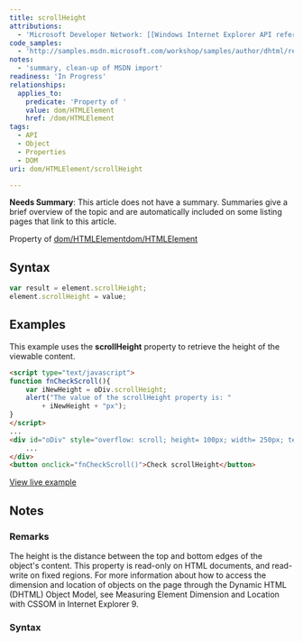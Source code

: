 ```yaml
---
title: scrollHeight
attributions:
  - 'Microsoft Developer Network: [[Windows Internet Explorer API reference](http://msdn.microsoft.com/en-us/library/ie/hh828809%28v=vs.85%29.aspx) Article]'
code_samples:
  - 'http://samples.msdn.microsoft.com/workshop/samples/author/dhtml/refs/scrollHeight.htm'
notes:
  - 'summary, clean-up of MSDN import'
readiness: 'In Progress'
relationships:
  applies_to:
    predicate: 'Property of '
    value: dom/HTMLElement
    href: /dom/HTMLElement
tags:
  - API
  - Object
  - Properties
  - DOM
uri: dom/HTMLElement/scrollHeight

---
```

**Needs Summary**: This article does not have a summary. Summaries give a brief overview of the topic and are automatically included on some listing pages that link to this article.

Property of [dom/HTMLElement](/dom/HTMLElement)[dom/HTMLElement](/dom/HTMLElement)

## <span>Syntax</span>

``` js
var result = element.scrollHeight;
element.scrollHeight = value;
```

## <span>Examples</span>

This example uses the **scrollHeight** property to retrieve the height of the viewable content.

``` html
<script type="text/javascript">
function fnCheckScroll(){
    var iNewHeight = oDiv.scrollHeight;
    alert("The value of the scrollHeight property is: "
        + iNewHeight + "px");
}
</script>
...
<div id="oDiv" style="overflow: scroll; height= 100px; width= 250px; text-align: left">
    ...
</div>
<button onclick="fnCheckScroll()">Check scrollHeight</button>
```

[View live example](http://samples.msdn.microsoft.com/workshop/samples/author/dhtml/refs/scrollHeight.htm)

## <span>Notes</span>

### <span>Remarks</span>

The height is the distance between the top and bottom edges of the object's content. This property is read-only on HTML documents, and read-write on fixed regions. For more information about how to access the dimension and location of objects on the page through the Dynamic HTML (DHTML) Object Model, see Measuring Element Dimension and Location with CSSOM in Internet Explorer 9.

### <span>Syntax</span>